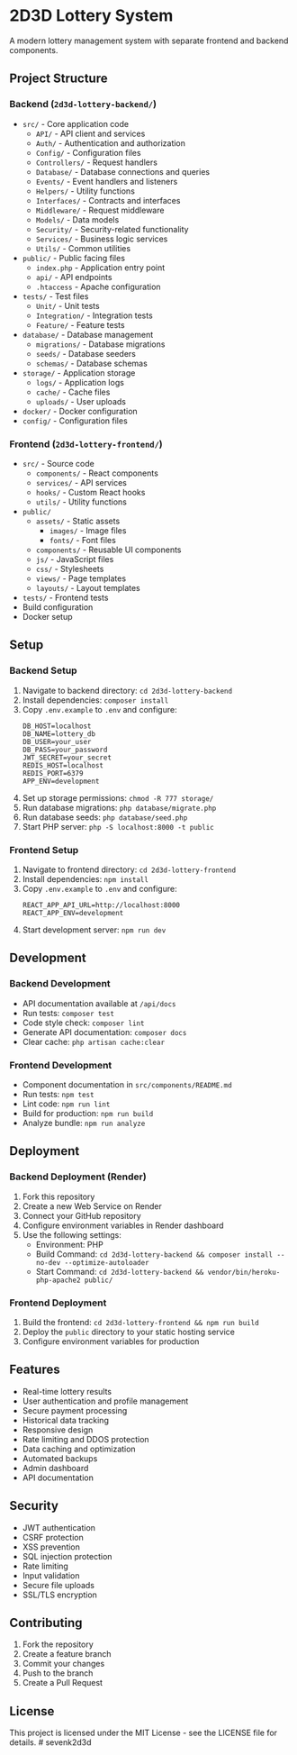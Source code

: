 # 2D3D Lottery System

A modern lottery management system with separate frontend and backend components.

## Project Structure

### Backend (`2d3d-lottery-backend/`)
- `src/` - Core application code
  - `API/` - API client and services
  - `Auth/` - Authentication and authorization
  - `Config/` - Configuration files
  - `Controllers/` - Request handlers
  - `Database/` - Database connections and queries
  - `Events/` - Event handlers and listeners
  - `Helpers/` - Utility functions
  - `Interfaces/` - Contracts and interfaces
  - `Middleware/` - Request middleware
  - `Models/` - Data models
  - `Security/` - Security-related functionality
  - `Services/` - Business logic services
  - `Utils/` - Common utilities
- `public/` - Public facing files
  - `index.php` - Application entry point
  - `api/` - API endpoints
  - `.htaccess` - Apache configuration
- `tests/` - Test files
  - `Unit/` - Unit tests
  - `Integration/` - Integration tests
  - `Feature/` - Feature tests
- `database/` - Database management
  - `migrations/` - Database migrations
  - `seeds/` - Database seeders
  - `schemas/` - Database schemas
- `storage/` - Application storage
  - `logs/` - Application logs
  - `cache/` - Cache files
  - `uploads/` - User uploads
- `docker/` - Docker configuration
- `config/` - Configuration files

### Frontend (`2d3d-lottery-frontend/`)
- `src/` - Source code
  - `components/` - React components
  - `services/` - API services
  - `hooks/` - Custom React hooks
  - `utils/` - Utility functions
- `public/`
  - `assets/` - Static assets
    - `images/` - Image files
    - `fonts/` - Font files
  - `components/` - Reusable UI components
  - `js/` - JavaScript files
  - `css/` - Stylesheets
  - `views/` - Page templates
  - `layouts/` - Layout templates
- `tests/` - Frontend tests
- Build configuration
- Docker setup

## Setup

### Backend Setup
1. Navigate to backend directory: `cd 2d3d-lottery-backend`
2. Install dependencies: `composer install`
3. Copy `.env.example` to `.env` and configure:
   ```
   DB_HOST=localhost
   DB_NAME=lottery_db
   DB_USER=your_user
   DB_PASS=your_password
   JWT_SECRET=your_secret
   REDIS_HOST=localhost
   REDIS_PORT=6379
   APP_ENV=development
   ```
4. Set up storage permissions: `chmod -R 777 storage/`
5. Run database migrations: `php database/migrate.php`
6. Run database seeds: `php database/seed.php`
7. Start PHP server: `php -S localhost:8000 -t public`

### Frontend Setup
1. Navigate to frontend directory: `cd 2d3d-lottery-frontend`
2. Install dependencies: `npm install`
3. Copy `.env.example` to `.env` and configure:
   ```
   REACT_APP_API_URL=http://localhost:8000
   REACT_APP_ENV=development
   ```
4. Start development server: `npm run dev`

## Development

### Backend Development
- API documentation available at `/api/docs`
- Run tests: `composer test`
- Code style check: `composer lint`
- Generate API documentation: `composer docs`
- Clear cache: `php artisan cache:clear`

### Frontend Development
- Component documentation in `src/components/README.md`
- Run tests: `npm test`
- Lint code: `npm run lint`
- Build for production: `npm run build`
- Analyze bundle: `npm run analyze`

## Deployment

### Backend Deployment (Render)
1. Fork this repository
2. Create a new Web Service on Render
3. Connect your GitHub repository
4. Configure environment variables in Render dashboard
5. Use the following settings:
   - Environment: PHP
   - Build Command: `cd 2d3d-lottery-backend && composer install --no-dev --optimize-autoloader`
   - Start Command: `cd 2d3d-lottery-backend && vendor/bin/heroku-php-apache2 public/`

### Frontend Deployment
1. Build the frontend: `cd 2d3d-lottery-frontend && npm run build`
2. Deploy the `public` directory to your static hosting service
3. Configure environment variables for production

## Features

- Real-time lottery results
- User authentication and profile management
- Secure payment processing
- Historical data tracking
- Responsive design
- Rate limiting and DDOS protection
- Data caching and optimization
- Automated backups
- Admin dashboard
- API documentation

## Security

- JWT authentication
- CSRF protection
- XSS prevention
- SQL injection protection
- Rate limiting
- Input validation
- Secure file uploads
- SSL/TLS encryption

## Contributing

1. Fork the repository
2. Create a feature branch
3. Commit your changes
4. Push to the branch
5. Create a Pull Request

## License

This project is licensed under the MIT License - see the LICENSE file for details.
#   s e v e n k 2 d 3 d  
 